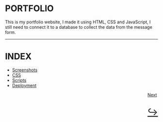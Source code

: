 # PORTFOLIO
This is my portfolio website, I made it using HTML, CSS and JavaScript, I still need to connect it to a database to collect the data from the message form.
<hr>
<h1>INDEX</h1>
<ul>
    <li><a href="Screenshots.md">Screenshots</a></li>
    <li><a href="CSS.md">CSS</a></li>
    <li><a href="resources/js/index.js">Scripts</a></li>
    <li><a href="https://armandogg24.github.io/portfolio/">Deployment</a></li>
</ul>

<div style="display: flex;justify-content: right;align-items: center;">
    <a href="Screenshots.md">
        Next<p style="font-size: 30px;">↪</p>
    </a>
</div>